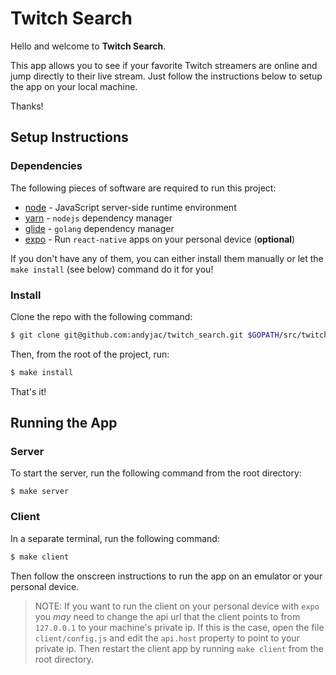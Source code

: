 # Twitch Search

Hello and welcome to __Twitch Search__.

This app allows you to see if your favorite Twitch streamers are online and jump directly to their live stream. Just follow the instructions below to setup the app on your local machine.

Thanks!

## Setup Instructions

### Dependencies

The following pieces of software are required to run this project:

- [node](https://nodejs.org/en/) - JavaScript server-side runtime environment
- [yarn](https://yarnpkg.com/en/docs/install) - `nodejs` dependency manager
- [glide](https://glide.sh/) - `golang` dependency manager
- [expo](https://expo.io/learn) - Run `react-native` apps on your personal device (__optional__)

If you don't have any of them, you can either install them manually or let the `make install` (see below) command do it for you!

### Install

Clone the repo with the following command:

```sh
$ git clone git@github.com:andyjac/twitch_search.git $GOPATH/src/twitch_search
```
Then, from the root of the project, run:

```sh
$ make install
```

That's it!

## Running the App

### Server

To start the server, run the following command from the root directory:

```
$ make server
```

### Client

In a separate terminal, run the following command:

```sh
$ make client
```

Then follow the onscreen instructions to run the app on an emulator or your personal device.

> NOTE: If you want to run the client on your personal device with `expo` you *may* need to change the api url that the client points to from `127.0.0.1` to your machine's private ip. If this is the case, open the file `client/config.js` and edit the `api.host` property to point to your private ip. Then restart the client app by running `make client` from the root directory.
